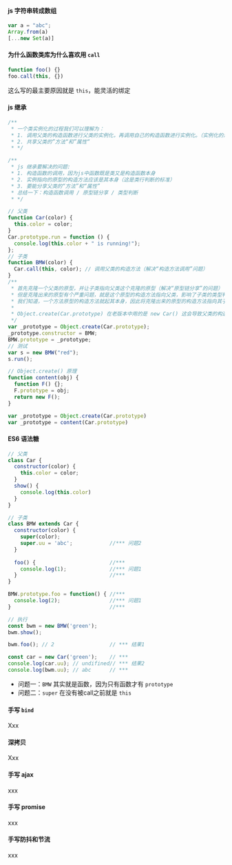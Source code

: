 #### js 字符串转成数组

```javascript
var a = "abc";
Array.from(a)
[...new Set(a)]
```

#### 为什么函数类库为什么喜欢用 `call`

```javascript
function foo() {}
foo.call(this, {})
```

这么写的最主要原因就是 `this`，能灵活的绑定

#### js 继承

```javascript
/**
 * 一个类实例化的过程我们可以理解为：
 * 1. 调用父类的构造函数进行父类的实例化，再调用自己的构造函数进行实例化。（实例化的过程其实就是调用构造函数的过程）
 * 2. 共享父类的”方法“和”属性“
 * */ 

/**
 * js 继承要解决的问题:
 * 1. 构造函数的调用，因为js中函数既是类又是构造函数本身
 * 2. 实例指向的原型的构造方法应该是其本身（这是类行判断的标准）
 * 3. 要能分享父类的“方法”和“属性”
 * 总结一下：构造函数调用 / 原型链分享 / 类型判断
 * */

// 父类
function Car(color) {
  this.color = color;
}
Car.prototype.run = function () {
  console.log(this.color + " is running!");
};
// 子类
function BMW(color) {
  Car.call(this, color); // 调用父类的构造方法（解决“构造方法调用”问题）
}
/**
 * 首先克隆一个父类的原型，并让子类指向父类这个克隆的原型（解决“原型链分享”的问题）
 * 但是克隆出来的原型有个严重问题，就是这个原型的构造方法指向父类，影响了子类的类型判断
 * 我们知道，一个方法原型的构造方法就起其本身，因此将克隆出来的原型的构造方法指向其子类（解决“类型判断”的问题）
 * 
 * Object.create(Car.prototype) 在老版本中用的是 new Car() 这会导致父类的构造函数被调用两遍
 */
var _prototype = Object.create(Car.prototype);
_prototype.constructor = BMW;
BMW.prototype = _prototype;
// 测试
var s = new BMW("red");
s.run();
```

```js
// Object.create() 原理
function content(obj) {
  function F() {};
  F.prototype = obj;
  return new F();
}

var _prototype = Object.create(Car.prototype)
var _prototype = content(Car.prototype)
```

#### ES6 语法糖

```javascript
// 父类
class Car {
  constructor(color) {
    this.color = color;
  }
  show() {
    console.log(this.color)
  }
}

// 子类
class BMW extends Car {
  constructor(color) {
    super(color);
    super.uu = 'abc';            //*** 问题2
  }
  
  foo() {                        //***
    console.log(1);              //*** 问题1
  }                              //***
}

BMW.prototype.foo = function() { //***
  console.log(2);                //*** 问题1
}                                //***

// 执行
const bwm = new BMW('green');
bwm.show();

bwm.foo(); // 2                  // *** 结果1

const car = new Car('green');    // ***
console.log(car.uu); // undifined// *** 结果2
console.log(bwm.uu); // abc      // ***
```

- 问题一：`BMW` 其实就是函数，因为只有函数才有 `prototype`
- 问题二：`super` 在没有被call之前就是 `this`

#### 手写 `bind`

Xxx

#### 深拷贝

Xxx

#### 手写 ajax

xxx

#### 手写 promise

xxx

#### 手写防抖和节流

xxx